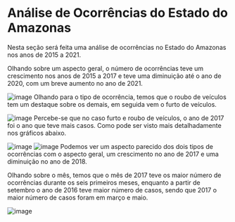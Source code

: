 ﻿# Análise de Ocorrências do Estado do Amazonas

Nesta seção será feita uma análise de ocorrências no Estado do Amazonas nos anos de 2015 a 2021.

Olhando sobre um aspecto geral, o número de ocorrências teve um crescimento nos anos de 2015 a 2017 e teve uma diminuição até o ano de 2020, com um breve aumento no ano de 2021.

![image](https://user-images.githubusercontent.com/39843884/193259031-7d1aa55d-b538-4402-a1f9-ff8270149d07.png)
Olhando para o tipo de ocorrência, temos que o roubo de veículos tem um destaque sobre os demais, em seguida vem o furto de veículos.

![image](https://user-images.githubusercontent.com/39843884/193259302-6ad73f24-9f59-4f82-89a4-a39787b89718.png)
Percebe-se que no caso furto e roubo de veículos, o ano de 2017 foi o ano que teve mais casos. Como pode ser visto mais detalhadamente nos gráficos abaixo.

![image](https://user-images.githubusercontent.com/39843884/193259715-0ba920f3-3634-4b27-8223-ab8156feecf6.png)
![image](https://user-images.githubusercontent.com/39843884/193259833-f1463399-fe58-484d-914e-0f9f9baf595a.png)
Podemos ver um aspecto parecido dos dois tipos de ocorrências com o aspecto geral, um crescimento no ano de 2017 e uma diminuição no ano de 2018.

Olhando sobre o mês, temos que o mês de 2017 teve os maior número de ocorrências durante os seis primeiros meses, enquanto a partir de setembro o ano de 2016 teve maior número de casos, sendo que 2017 o maior número de casos foram em março e maio.

![image](https://user-images.githubusercontent.com/39843884/193260272-ae939424-dca8-4146-8887-e6de78f603bc.png)


